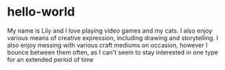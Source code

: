 # hello-world
My name is Lily and I love playing video games and my cats. I also enjoy various means of creative expression, including drawing and storytelling. I also enjoy messing with various craft mediums on occasion, however I bounce between them often, as I can't seem to stay interested in one type for an extended period of time
